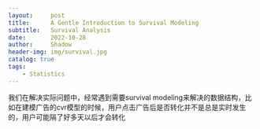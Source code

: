 ```yaml
---
layout:     post
title:      A Gentle Introduction to Survival Modeling
subtitle:   Survival Analysis
date:       2022-10-28
author:     Shadow
header-img: img/survival.jpg
catalog: true
tags:
    - Statistics
---
```


我们在解决实际问题中，经常遇到需要survival modeling来解决的数据结构，比如在建模广告的cvr模型的时候，用户点击广告后是否转化并不是总是实时发生的，用户可能隔了好多天以后才会转化